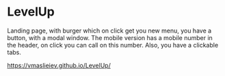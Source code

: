 # LevelUp
Landing page, with burger which on click get you new menu, you have a button, with a modal window. The mobile version has a mobile number in the header, on click you can call on this number. Also, you have a clickable tabs.


https://vmaslieiev.github.io/LevelUp/
